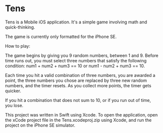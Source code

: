 # Tens
Tens is a Mobile iOS application. It's a simple game involving math and quick-thinking.

The game is currently only formatted for the iPhone SE.

How to play:

The game begins by giving you 9 random numbers, between 1 and 9. Before time runs out, you must select three numbers that satisfy the following condition:
  num1 + num2 + num3 == 10 or num1 - num2 + num3 == 10.
  
  Each time you hit a valid combination of three numbers, you are awarded a point, the three numbers you chose are replaced by three new random numbers, and the timer resets. As you collect more points, the timer gets quicker.
  
 If you hit a combination that does not sum to 10, or if you run out of time, you lose. 
 
 This project was written in Swift using Xcode. To open the application, open the xCode project file in the
 Tens.xcodeproj.zip using Xcode, and run the project on the iPhone SE simulator. 
